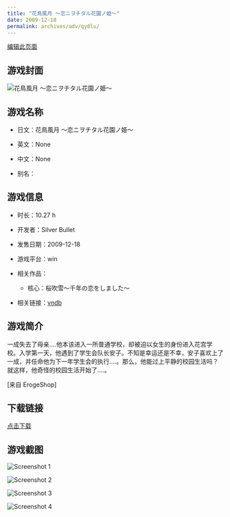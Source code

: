 ```yaml
---
title: "花鳥風月 ～恋ニヲチタル花園ノ姫～"
date: 2009-12-18
permalink: archives/adv/qy0lu/
---
```

[编辑此页面](https://github.com/ACG-3/ADV3-source/blob/main/source/_posts/%E8%8A%B1%E9%B3%A5%E9%A2%A8%E6%9C%88%20%EF%BD%9E%E6%81%8B%E3%83%8B%E3%83%B2%E3%83%81%E3%82%BF%E3%83%AB%E8%8A%B1%E5%9C%92%E3%83%8E%E5%A7%AB%EF%BD%9E.md)

## 游戏封面

![花鳥風月 ～恋ニヲチタル花園ノ姫～](https://pan.timero.xyz/d/onedrive/img_lib_001/%E8%8A%B1%E9%B3%A5%E9%A2%A8%E6%9C%88%20%EF%BD%9E%E6%81%8B%E3%83%8B%E3%83%B2%E3%83%81%E3%82%BF%E3%83%AB%E8%8A%B1%E5%9C%92%E3%83%8E%E5%A7%AB%EF%BD%9E_cover.avif)


## 游戏名称

- 日文：花鳥風月 ～恋ニヲチタル花園ノ姫～
- 英文：None
- 中文：None

- 别名：


## 游戏信息

- 时长：10.27 h
- 开发者：Silver Bullet
- 发售日期：2009-12-18
- 游戏平台：win
- 相关作品：
   - 核心：桜吹雪～千年の恋をしました～

- 相关链接：[vndb](https://vndb.org/v2693)


## 游戏简介

一成失去了母亲....他本该进入一所普通学校，却被迫以女生的身份进入花宫学校。入学第一天，他遇到了学生会队长安子。不知是幸运还是不幸，安子喜欢上了一成，并任命他为下一年学生会的执行....。那么，他能过上平静的校园生活吗？就这样，他奇怪的校园生活开始了....。

[来自 ErogeShop]


## 下载链接

[点击下载](https://pan.timero.xyz/onedrive/adv_lib_001/%E8%8A%B1%E9%B3%A5%E9%A2%A8%E6%9C%88%20%EF%BD%9E%E6%81%8B%E3%83%8B%E3%83%B2%E3%83%81%E3%82%BF%E3%83%AB%E8%8A%B1%E5%9C%92%E3%83%8E%E5%A7%AB%EF%BD%9E)


## 游戏截图


![Screenshot 1](https://pan.timero.xyz/d/onedrive/img_lib_001/%E8%8A%B1%E9%B3%A5%E9%A2%A8%E6%9C%88%20%EF%BD%9E%E6%81%8B%E3%83%8B%E3%83%B2%E3%83%81%E3%82%BF%E3%83%AB%E8%8A%B1%E5%9C%92%E3%83%8E%E5%A7%AB%EF%BD%9E_Screenshot_1.avif)

![Screenshot 2](https://pan.timero.xyz/d/onedrive/img_lib_001/%E8%8A%B1%E9%B3%A5%E9%A2%A8%E6%9C%88%20%EF%BD%9E%E6%81%8B%E3%83%8B%E3%83%B2%E3%83%81%E3%82%BF%E3%83%AB%E8%8A%B1%E5%9C%92%E3%83%8E%E5%A7%AB%EF%BD%9E_Screenshot_2.avif)

![Screenshot 3](https://pan.timero.xyz/d/onedrive/img_lib_001/%E8%8A%B1%E9%B3%A5%E9%A2%A8%E6%9C%88%20%EF%BD%9E%E6%81%8B%E3%83%8B%E3%83%B2%E3%83%81%E3%82%BF%E3%83%AB%E8%8A%B1%E5%9C%92%E3%83%8E%E5%A7%AB%EF%BD%9E_Screenshot_3.avif)

![Screenshot 4](https://pan.timero.xyz/d/onedrive/img_lib_001/%E8%8A%B1%E9%B3%A5%E9%A2%A8%E6%9C%88%20%EF%BD%9E%E6%81%8B%E3%83%8B%E3%83%B2%E3%83%81%E3%82%BF%E3%83%AB%E8%8A%B1%E5%9C%92%E3%83%8E%E5%A7%AB%EF%BD%9E_Screenshot_4.avif)

